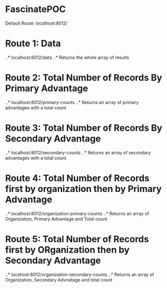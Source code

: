 # FascinatePOC
Default Route: localhost:8012/

# Route 1: Data
..* localhost:8012/data
..* Returns the whole array of results

# Route 2: Total Number of Records By Primary Advantage
..* localhost:8012/primary-counts
..* Returns an array of primary advantages with a total count

# Route 3: Total Number of Records By Secondary Advantage
..* localhost:8012/secondary-counts
..* Returns an array of secondary advantages with a total count

# Route 4: Total Number of Records first by organization then by Primary Advantage
..* localhost:8012/organization-primary-counts
..* Returns an array of Organization, Primary Advantage and Total count

# Route 5: Total Number of Records first by ORganization then by Secondary Advantage
..* locahost:8012/organization-secondary-counts
..* Returns an array of Organization, Secondary Advnatage and total count
